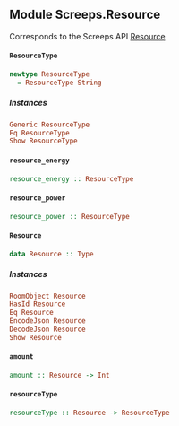 ## Module Screeps.Resource

Corresponds to the Screeps API [Resource](http://support.screeps.com/hc/en-us/articles/203016362-Resource)

#### `ResourceType`

``` purescript
newtype ResourceType
  = ResourceType String
```

##### Instances
``` purescript
Generic ResourceType
Eq ResourceType
Show ResourceType
```

#### `resource_energy`

``` purescript
resource_energy :: ResourceType
```

#### `resource_power`

``` purescript
resource_power :: ResourceType
```

#### `Resource`

``` purescript
data Resource :: Type
```

##### Instances
``` purescript
RoomObject Resource
HasId Resource
Eq Resource
EncodeJson Resource
DecodeJson Resource
Show Resource
```

#### `amount`

``` purescript
amount :: Resource -> Int
```

#### `resourceType`

``` purescript
resourceType :: Resource -> ResourceType
```


